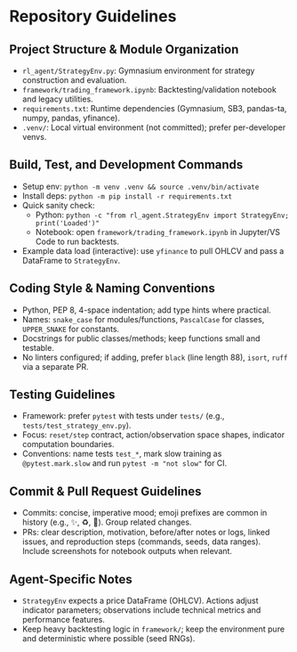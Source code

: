 # Repository Guidelines

## Project Structure & Module Organization
- `rl_agent/StrategyEnv.py`: Gymnasium environment for strategy construction and evaluation.
- `framework/trading_framework.ipynb`: Backtesting/validation notebook and legacy utilities.
- `requirements.txt`: Runtime dependencies (Gymnasium, SB3, pandas-ta, numpy, pandas, yfinance).
- `.venv/`: Local virtual environment (not committed); prefer per-developer venvs.

## Build, Test, and Development Commands
- Setup env: `python -m venv .venv && source .venv/bin/activate`
- Install deps: `python -m pip install -r requirements.txt`
- Quick sanity check:
  - Python: `python -c "from rl_agent.StrategyEnv import StrategyEnv; print('Loaded')"`
  - Notebook: open `framework/trading_framework.ipynb` in Jupyter/VS Code to run backtests.
- Example data load (interactive): use `yfinance` to pull OHLCV and pass a DataFrame to `StrategyEnv`.

## Coding Style & Naming Conventions
- Python, PEP 8, 4-space indentation; add type hints where practical.
- Names: `snake_case` for modules/functions, `PascalCase` for classes, `UPPER_SNAKE` for constants.
- Docstrings for public classes/methods; keep functions small and testable.
- No linters configured; if adding, prefer `black` (line length 88), `isort`, `ruff` via a separate PR.

## Testing Guidelines
- Framework: prefer `pytest` with tests under `tests/` (e.g., `tests/test_strategy_env.py`).
- Focus: `reset/step` contract, action/observation space shapes, indicator computation boundaries.
- Conventions: name tests `test_*`, mark slow training as `@pytest.mark.slow` and run `pytest -m "not slow"` for CI.

## Commit & Pull Request Guidelines
- Commits: concise, imperative mood; emoji prefixes are common in history (e.g., ✨, ♻️, 📝). Group related changes.
- PRs: clear description, motivation, before/after notes or logs, linked issues, and reproduction steps (commands, seeds, data ranges). Include screenshots for notebook outputs when relevant.

## Agent-Specific Notes
- `StrategyEnv` expects a price DataFrame (OHLCV). Actions adjust indicator parameters; observations include technical metrics and performance features.
- Keep heavy backtesting logic in `framework/`; keep the environment pure and deterministic where possible (seed RNGs).
